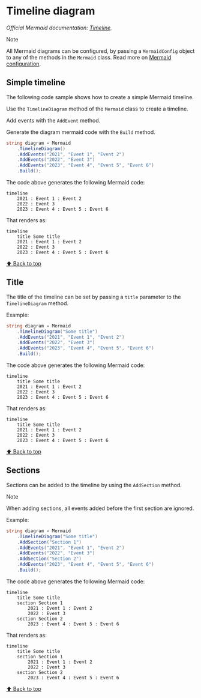 # Timeline diagram<!-- omit from toc -->

*Official Mermaid documentation: [Timeline](https://mermaid.js.org/syntax/timeline.html).*

> [!NOTE]
> All Mermaid diagrams can be configured, by passing a `MermaidConfig` object to any of the methods in the `Mermaid` class. Read more on [Mermaid configuration](~/configuration.md).

## Simple timeline

The following code sample shows how to create a simple Mermaid timeline.

Use the `TimelineDiagram` method of the `Mermaid` class to create a timeline.

Add events with the `AddEvent` method.

Generate the diagram mermaid code with the `Build` method.

```csharp
string diagram = Mermaid
    .TimelineDiagram()
    .AddEvents("2021", "Event 1", "Event 2")
    .AddEvents("2022", "Event 3")
    .AddEvents("2023", "Event 4", "Event 5", "Event 6")
    .Build();
```

The code above generates the following Mermaid code:

```text
timeline
    2021 : Event 1 : Event 2
    2022 : Event 3
    2023 : Event 4 : Event 5 : Event 6
```

That renders as:

```mermaid
timeline
    title Some title
    2021 : Event 1 : Event 2
    2022 : Event 3
    2023 : Event 4 : Event 5 : Event 6
```

[⬆ Back to top](#timeline-diagram)

## Title

The title of the timeline can be set by passing a `title` parameter to the `TimelineDiagram` method.

Example:

```csharp
string diagram = Mermaid
    .TimelineDiagram("Some title")
    .AddEvents("2021", "Event 1", "Event 2")
    .AddEvents("2022", "Event 3")
    .AddEvents("2023", "Event 4", "Event 5", "Event 6")
    .Build();
```

The code above generates the following Mermaid code:

```text
timeline
    title Some title
    2021 : Event 1 : Event 2
    2022 : Event 3
    2023 : Event 4 : Event 5 : Event 6
```

That renders as:

```mermaid
timeline
    title Some title
    2021 : Event 1 : Event 2
    2022 : Event 3
    2023 : Event 4 : Event 5 : Event 6
```

[⬆ Back to top](#timeline-diagram)

## Sections

Sections can be added to the timeline by using the `AddSection` method.

> [!NOTE]
> When adding sections, all events added before the first section are ignored.

Example:

```csharp
string diagram = Mermaid
    .TimelineDiagram("Some title")
    .AddSection("Section 1")
    .AddEvents("2021", "Event 1", "Event 2")
    .AddEvents("2022", "Event 3")
    .AddSection("Section 2")
    .AddEvents("2023", "Event 4", "Event 5", "Event 6")
    .Build();
```

The code above generates the following Mermaid code:

```text
timeline
    title Some title
    section Section 1
        2021 : Event 1 : Event 2
        2022 : Event 3
    section Section 2
        2023 : Event 4 : Event 5 : Event 6
```

That renders as:

```mermaid
timeline
    title Some title
    section Section 1
        2021 : Event 1 : Event 2
        2022 : Event 3
    section Section 2
        2023 : Event 4 : Event 5 : Event 6
```

[⬆ Back to top](#timeline-diagram)